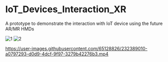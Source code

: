 # IoT_Devices_Interaction_XR
 A prototype to demonstrate the interaction with IoT device using the future AR/MR HMDs
 
 
![1](https://user-images.githubusercontent.com/65128826/232388900-2bf0a23b-f2da-40ec-ba77-ea1de7f41793.gif)
![2](https://user-images.githubusercontent.com/65128826/232388938-b186494b-9fd9-4ab0-ba45-51e7a355be7b.gif)


https://user-images.githubusercontent.com/65128826/232389010-a0797293-d0d9-4dcf-9f97-3279b42276b3.mp4

